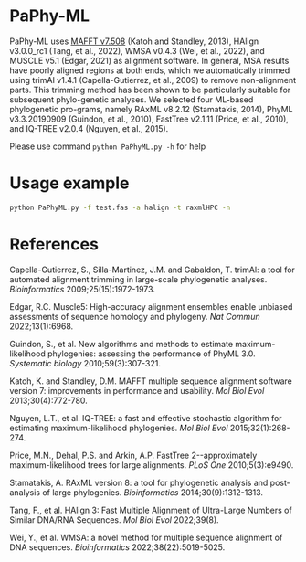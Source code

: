 # PaPhy-ML
PaPhy-ML uses [MAFFT v7.508](https://mafft.cbrc.jp/alignment/software/) (Katoh and Standley, 2013), HAlign v3.0.0_rc1 (Tang, et al., 2022), WMSA v0.4.3 (Wei, et al., 2022), and MUSCLE v5.1 (Edgar, 2021) as alignment software. In general, MSA results have poorly aligned regions at both ends, which we automatically trimmed using trimAI v1.4.1 (Capella-Gutierrez, et al., 2009) to remove non-alignment parts. This trimming method has been shown to be particularly suitable for subsequent phylo-genetic analyses. We selected four ML-based phylogenetic pro-grams, namely RAxML v8.2.12 (Stamatakis, 2014), PhyML v3.3.20190909 (Guindon, et al., 2010), FastTree v2.1.11 (Price, et al., 2010), and IQ-TREE v2.0.4 (Nguyen, et al., 2015). 

Please use command `python PaPhyML.py -h` for help

# Usage example
```bash
python PaPhyML.py -f test.fas -a halign -t raxmlHPC -n
```

# References

Capella-Gutierrez, S., Silla-Martinez, J.M. and Gabaldon, T. trimAl: a tool for automated alignment trimming in large-scale phylogenetic analyses. *Bioinformatics* 2009;25(15):1972-1973.

Edgar, R.C. Muscle5: High-accuracy alignment ensembles enable unbiased assessments of sequence homology and phylogeny. *Nat Commun* 2022;13(1):6968.

Guindon, S., et al. New algorithms and methods to estimate maximum-likelihood phylogenies: assessing the performance of PhyML 3.0. *Systematic biology* 2010;59(3):307-321.

Katoh, K. and Standley, D.M. MAFFT multiple sequence alignment software version 7: improvements in performance and usability. *Mol Biol Evol* 2013;30(4):772-780.

Nguyen, L.T., et al. IQ-TREE: a fast and effective stochastic algorithm for estimating maximum-likelihood phylogenies. *Mol Biol Evol* 2015;32(1):268-274.

Price, M.N., Dehal, P.S. and Arkin, A.P. FastTree 2--approximately maximum-likelihood trees for large alignments. *PLoS One* 2010;5(3):e9490.

Stamatakis, A. RAxML version 8: a tool for phylogenetic analysis and post-analysis of large phylogenies. *Bioinformatics* 2014;30(9):1312-1313.

Tang, F., et al. HAlign 3: Fast Multiple Alignment of Ultra-Large Numbers of Similar DNA/RNA Sequences. *Mol Biol Evol* 2022;39(8).

Wei, Y., et al. WMSA: a novel method for multiple sequence alignment of DNA sequences. *Bioinformatics* 2022;38(22):5019-5025.

